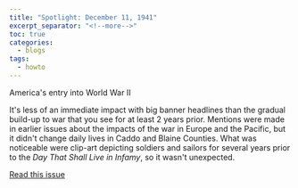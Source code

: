 ```yaml
---
title: "Spotlight: December 11, 1941"
excerpt_separator: "<!--more-->"
toc: true
categories:
  - blogs
tags: 
  - howto
---
```


America's entry into World War II 

<!--more-->

It's less of an immediate impact with big banner headlines than the gradual build-up to war that you see for at least 2 years prior. Mentions were made in earlier issues about the impacts of the war in Europe and the Pacific, but it didn't change daily lives in Caddo and Blaine Counties. What was noticeable were clip-art depicting soldiers and sailors for several years prior to the *Day That Shall Live in Infamy*, so it wasn't unexpected.

[Read this issue](/issues/hydro-review-1941-12-11/)